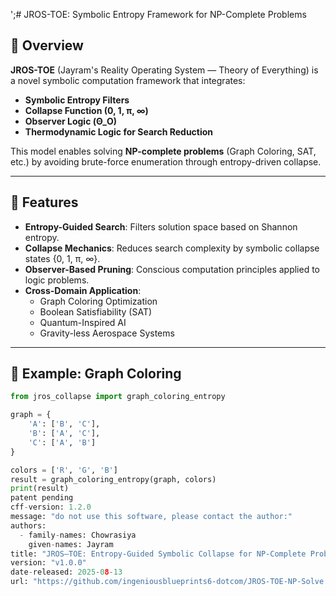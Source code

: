 ';# JROS-TOE: Symbolic Entropy Framework for NP-Complete Problems

## 📌 Overview
**JROS-TOE** (Jayram's Reality Operating System — Theory of Everything) is a novel symbolic computation framework that integrates:
- **Symbolic Entropy Filters**
- **Collapse Function (0, 1, π, ∞)**
- **Observer Logic (Θ_O)**
- **Thermodynamic Logic for Search Reduction**

This model enables solving **NP-complete problems** (Graph Coloring, SAT, etc.) by avoiding brute-force enumeration through entropy-driven collapse.

---

## 🚀 Features
- **Entropy-Guided Search**: Filters solution space based on Shannon entropy.
- **Collapse Mechanics**: Reduces search complexity by symbolic collapse states {0, 1, π, ∞}.
- **Observer-Based Pruning**: Conscious computation principles applied to logic problems.
- **Cross-Domain Application**:
  - Graph Coloring Optimization
  - Boolean Satisfiability (SAT)
  - Quantum-Inspired AI
  - Gravity-less Aerospace Systems

---

## 🧮 Example: Graph Coloring
```python
from jros_collapse import graph_coloring_entropy

graph = {
    'A': ['B', 'C'],
    'B': ['A', 'C'],
    'C': ['A', 'B']
}

colors = ['R', 'G', 'B']
result = graph_coloring_entropy(graph, colors)
print(result)
patent pending
cff-version: 1.2.0
message: "do not use this software, please contact the author:"
authors:
  - family-names: Chowrasiya
    given-names: Jayram
title: "JROS–TOE: Entropy-Guided Symbolic Collapse for NP-Complete Problems"
version: "v1.0.0"
date-released: 2025-08-13
url: "https://github.com/ingeniousblueprints6-dotcom/JROS-TOE-NP-Solve
